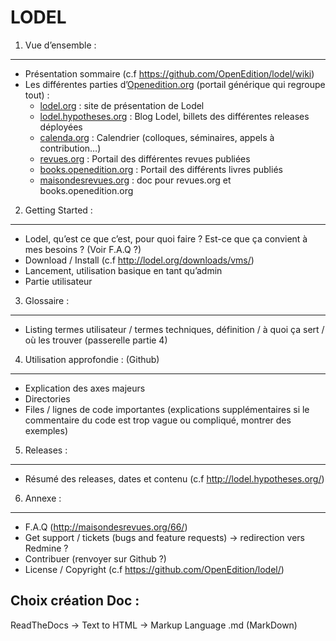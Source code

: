 LODEL
=====

1. 	Vue d’ensemble :
------------------------

- Présentation sommaire (c.f https://github.com/OpenEdition/lodel/wiki)
- Les différentes parties d’[Openedition.org](https://www.openedition.org) (portail générique qui regroupe tout) :
	- [lodel.org](<https://www.lodel.org/>) : site de présentation de Lodel
	- [lodel.hypotheses.org](<https://www.lodel.hypotheses.org/>) : Blog Lodel, billets des différentes releases déployées
	- [calenda.org](<https://www.calenda.org/>) : Calendrier (colloques, séminaires, appels à contribution…)
	- [revues.org](<https://www.revues.org/>) : Portail des différentes revues publiées
	- [books.openedition.org](<https://books.openedition.org/>) : Portail des différents livres publiés
	- [maisondesrevues.org](<https://www.maisondesrevues.org/>) : doc pour revues.org et books.openedition.org

2.	Getting Started :
-------------------------

- Lodel, qu’est ce que c’est, pour quoi faire ? Est-ce que ça convient à mes besoins ? (Voir F.A.Q ?) 
- Download / Install (c.f <http://lodel.org/downloads/vms/>)
- Lancement, utilisation basique en tant qu’admin
- Partie utilisateur

3.	Glossaire :
-------------------

- Listing termes utilisateur / termes techniques, définition / à quoi ça sert / où les trouver (passerelle partie 4)

4.	Utilisation approfondie : (Github)
------------------------------------------

- Explication des axes majeurs
- Directories
- Files / lignes de code importantes (explications supplémentaires si le commentaire du code est trop vague ou compliqué, montrer des exemples)

5.	Releases :
------------------

- Résumé des releases, dates et contenu (c.f <http://lodel.hypotheses.org/>)

6.	Annexe :
----------------

- F.A.Q (<http://maisondesrevues.org/66/>)
- Get support / tickets (bugs and feature requests) -> redirection vers Redmine ?
- Contribuer (renvoyer sur Github ?)
- License / Copyright (c.f <https://github.com/OpenEdition/lodel/>)

Choix création Doc :
--------------------

ReadTheDocs -> Text to HTML -> Markup Language .md (MarkDown)
